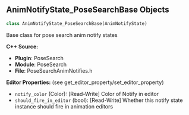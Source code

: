 ## AnimNotifyState_PoseSearchBase Objects

```python
class AnimNotifyState_PoseSearchBase(AnimNotifyState)
```

Base class for pose search anim notify states

**C++ Source:**

- **Plugin**: PoseSearch
- **Module**: PoseSearch
- **File**: PoseSearchAnimNotifies.h

**Editor Properties:** (see get_editor_property/set_editor_property)

- ``notify_color`` (Color):  [Read-Write] Color of Notify in editor
- ``should_fire_in_editor`` (bool):  [Read-Write] Whether this notify state instance should fire in animation editors

<a id="unreal.AnimNotifyState_PoseSearchExcludeFromDatabase"></a>